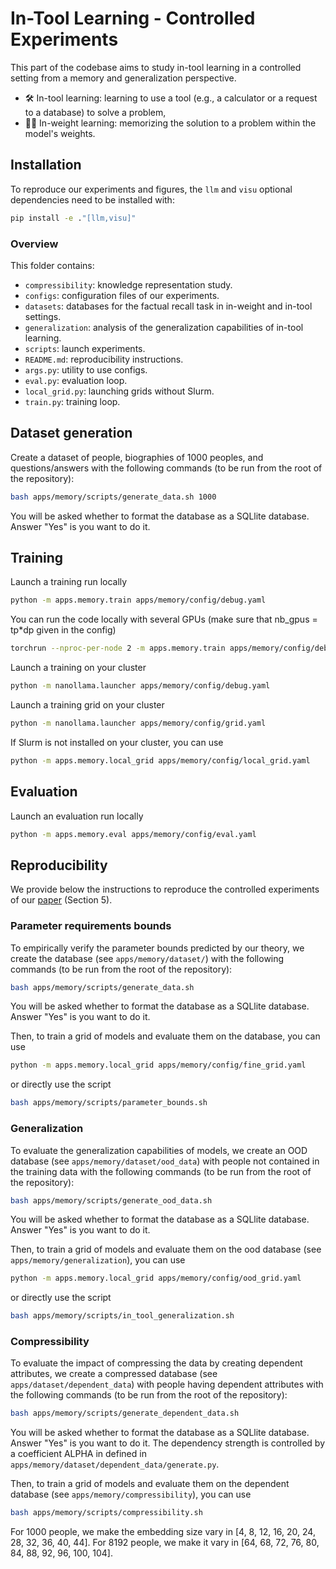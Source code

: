 # In-Tool Learning - Controlled Experiments

This part of the codebase aims to study in-tool learning in a controlled setting from a memory and generalization perspective. 

- 🛠️ In-tool learning: learning to use a tool (e.g., a calculator or a request to a database) to solve a problem,
- 🏋🏽 In-weight learning: memorizing the solution to a problem within the model's weights.

## Installation
To reproduce our experiments and figures, the ```llm``` and ```visu``` optional dependencies need to be installed with:

```bash
pip install -e ."[llm,visu]"
```

###  Overview
This folder contains:
- ```compressibility```: knowledge representation study.
- ```configs```: configuration files of our experiments.
- ```datasets```: databases for the factual recall task in in-weight and in-tool settings.
- ```generalization```: analysis of the  generalization capabilities of in-tool learning.
- ```scripts```: launch experiments.
- ```README.md```: reproducibility instructions.
- ```args.py```: utility to use configs.
- ```eval.py```: evaluation loop.
- ```local_grid.py```: launching grids without Slurm.
- ```train.py```: training loop.

## Dataset generation
Create a dataset of people, biographies of 1000 peoples, and questions/answers with the following commands (to be run from the root of the repository):
```bash
bash apps/memory/scripts/generate_data.sh 1000
```
You will be asked whether to format the database as a SQLlite database. Answer "Yes" is you want to do it.

## Training
Launch a training run locally
```bash
python -m apps.memory.train apps/memory/config/debug.yaml
```
You can run the code locally with several GPUs (make sure that nb_gpus = tp*dp given in the config)
```bash
torchrun --nproc-per-node 2 -m apps.memory.train apps/memory/config/debug.yaml
```
Launch a training on your cluster
```bash
python -m nanollama.launcher apps/memory/config/debug.yaml
```
Launch a training grid on your cluster
```bash
python -m nanollama.launcher apps/memory/config/grid.yaml
```
If Slurm is not installed on your cluster, you can use
```bash
python -m apps.memory.local_grid apps/memory/config/local_grid.yaml
```

## Evaluation
Launch an evaluation run locally
```bash
python -m apps.memory.eval apps/memory/config/eval.yaml
```

## Reproducibility
We provide below the instructions to reproduce the controlled experiments of our [paper]() (Section 5).

### Parameter requirements bounds
To empirically verify the parameter bounds predicted by our theory, we create the database (see `apps/memory/dataset/`) with the following commands (to be run from the root of the repository):
```bash
bash apps/memory/scripts/generate_data.sh 
```
You will be asked whether to format the database as a SQLlite database. Answer "Yes" is you want to do it.

Then, to train a grid of models and evaluate them on the database, you can use
```bash
python -m apps.memory.local_grid apps/memory/config/fine_grid.yaml
```
or directly use the script
```bash
bash apps/memory/scripts/parameter_bounds.sh
```

### Generalization
To evaluate the generalization capabilities of models, we create an OOD database (see `apps/memory/dataset/ood_data`) with people not contained in the training data with the following commands (to be run from the root of the repository):
```bash
bash apps/memory/scripts/generate_ood_data.sh
```
You will be asked whether to format the database as a SQLlite database. Answer "Yes" is you want to do it.

Then, to train a grid of models and evaluate them on the ood database (see `apps/memory/generalization`), you can use
```bash
python -m apps.memory.local_grid apps/memory/config/ood_grid.yaml
```
or directly use the script
```bash
bash apps/memory/scripts/in_tool_generalization.sh
```

### Compressibility
To evaluate the impact of compressing the data by creating dependent attributes, we create a compressed database (see `apps/dataset/dependent_data`) with people having dependent attributes with the following commands (to be run from the root of the repository):
```bash
bash apps/memory/scripts/generate_dependent_data.sh
```
You will be asked whether to format the database as a SQLlite database. Answer "Yes" is you want to do it.
The dependency strength is controlled by a coefficient ALPHA in defined in `apps/memory/dataset/dependent_data/generate.py`.

Then, to train a grid of models and evaluate them on the dependent database (see `apps/memory/compressibility`), you can use
```bash
bash apps/memory/scripts/compressibility.sh
```
For 1000 people, we make the embedding size vary in [4, 8, 12, 16, 20, 24, 28, 32, 36, 40, 44].
For 8192 people, we make it vary in [64, 68, 72, 76, 80, 84, 88, 92, 96, 100, 104].